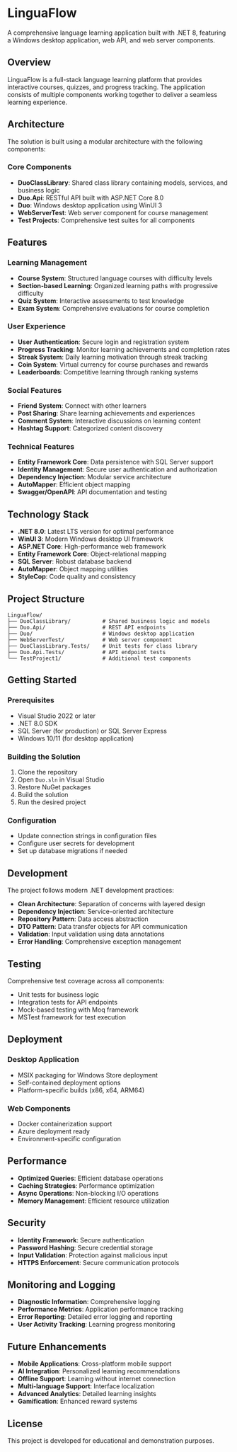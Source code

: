 # LinguaFlow

A comprehensive language learning application built with .NET 8, featuring a Windows desktop application, web API, and web server components.

## Overview

LinguaFlow is a full-stack language learning platform that provides interactive courses, quizzes, and progress tracking. The application consists of multiple components working together to deliver a seamless learning experience.

## Architecture

The solution is built using a modular architecture with the following components:

### Core Components

- **DuoClassLibrary**: Shared class library containing models, services, and business logic
- **Duo.Api**: RESTful API built with ASP.NET Core 8.0
- **Duo**: Windows desktop application using WinUI 3
- **WebServerTest**: Web server component for course management
- **Test Projects**: Comprehensive test suites for all components

## Features

### Learning Management
- **Course System**: Structured language courses with difficulty levels
- **Section-based Learning**: Organized learning paths with progressive difficulty
- **Quiz System**: Interactive assessments to test knowledge
- **Exam System**: Comprehensive evaluations for course completion

### User Experience
- **User Authentication**: Secure login and registration system
- **Progress Tracking**: Monitor learning achievements and completion rates
- **Streak System**: Daily learning motivation through streak tracking
- **Coin System**: Virtual currency for course purchases and rewards
- **Leaderboards**: Competitive learning through ranking systems

### Social Features
- **Friend System**: Connect with other learners
- **Post Sharing**: Share learning achievements and experiences
- **Comment System**: Interactive discussions on learning content
- **Hashtag Support**: Categorized content discovery

### Technical Features
- **Entity Framework Core**: Data persistence with SQL Server support
- **Identity Management**: Secure user authentication and authorization
- **Dependency Injection**: Modular service architecture
- **AutoMapper**: Efficient object mapping
- **Swagger/OpenAPI**: API documentation and testing

## Technology Stack

- **.NET 8.0**: Latest LTS version for optimal performance
- **WinUI 3**: Modern Windows desktop UI framework
- **ASP.NET Core**: High-performance web framework
- **Entity Framework Core**: Object-relational mapping
- **SQL Server**: Robust database backend
- **AutoMapper**: Object mapping utilities
- **StyleCop**: Code quality and consistency

## Project Structure

```
LinguaFlow/
├── DuoClassLibrary/          # Shared business logic and models
├── Duo.Api/                  # REST API endpoints
├── Duo/                      # Windows desktop application
├── WebServerTest/            # Web server component
├── DuoClassLibrary.Tests/    # Unit tests for class library
├── Duo.Api.Tests/            # API endpoint tests
└── TestProject1/             # Additional test components
```

## Getting Started

### Prerequisites
- Visual Studio 2022 or later
- .NET 8.0 SDK
- SQL Server (for production) or SQL Server Express
- Windows 10/11 (for desktop application)

### Building the Solution
1. Clone the repository
2. Open `Duo.sln` in Visual Studio
3. Restore NuGet packages
4. Build the solution
5. Run the desired project

### Configuration
- Update connection strings in configuration files
- Configure user secrets for development
- Set up database migrations if needed

## Development

The project follows modern .NET development practices:

- **Clean Architecture**: Separation of concerns with layered design
- **Dependency Injection**: Service-oriented architecture
- **Repository Pattern**: Data access abstraction
- **DTO Pattern**: Data transfer objects for API communication
- **Validation**: Input validation using data annotations
- **Error Handling**: Comprehensive exception management

## Testing

Comprehensive test coverage across all components:
- Unit tests for business logic
- Integration tests for API endpoints
- Mock-based testing with Moq framework
- MSTest framework for test execution

## Deployment

### Desktop Application
- MSIX packaging for Windows Store deployment
- Self-contained deployment options
- Platform-specific builds (x86, x64, ARM64)

### Web Components
- Docker containerization support
- Azure deployment ready
- Environment-specific configuration

## Performance

- **Optimized Queries**: Efficient database operations
- **Caching Strategies**: Performance optimization
- **Async Operations**: Non-blocking I/O operations
- **Memory Management**: Efficient resource utilization

## Security

- **Identity Framework**: Secure authentication
- **Password Hashing**: Secure credential storage
- **Input Validation**: Protection against malicious input
- **HTTPS Enforcement**: Secure communication protocols

## Monitoring and Logging

- **Diagnostic Information**: Comprehensive logging
- **Performance Metrics**: Application performance tracking
- **Error Reporting**: Detailed error logging and reporting
- **User Activity Tracking**: Learning progress monitoring

## Future Enhancements

- **Mobile Applications**: Cross-platform mobile support
- **AI Integration**: Personalized learning recommendations
- **Offline Support**: Learning without internet connection
- **Multi-language Support**: Interface localization
- **Advanced Analytics**: Detailed learning insights
- **Gamification**: Enhanced reward systems

## License

This project is developed for educational and demonstration purposes.

